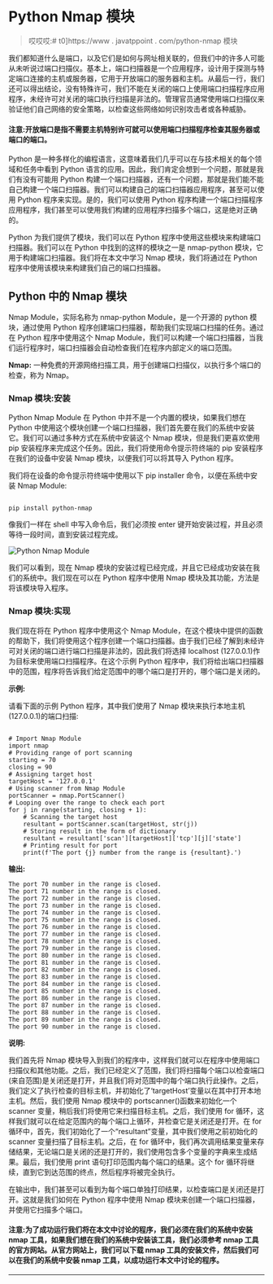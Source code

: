 # Python Nmap 模块

> 哎哎哎:# t0]https://www . javatppoint . com/python-nmap 模块

我们都知道什么是端口，以及它们是如何与网址相关联的，但我们中的许多人可能从未听说过端口扫描仪。基本上，端口扫描器是一个应用程序，设计用于探测与特定端口连接的主机或服务器，它用于开放端口的服务器和主机。从最后一行，我们还可以得出结论，没有特殊许可，我们不能在关闭的端口上使用端口扫描程序应用程序，未经许可对关闭的端口执行扫描是非法的。管理官员通常使用端口扫描仪来验证他们自己网络的安全策略，以检查这些网络如何识别攻击者或各种威胁。

#### 注意:开放端口是指不需要主机特别许可就可以使用端口扫描程序检查其服务器或端口的端口。

Python 是一种多样化的编程语言，这意味着我们几乎可以在与技术相关的每个领域和任务中看到 Python 语言的应用。因此，我们肯定会想到一个问题，那就是我们有没有可能用 Python 构建一个端口扫描器，还有一个问题，那就是我们能不能自己构建一个端口扫描器。我们可以构建自己的端口扫描器应用程序，甚至可以使用 Python 程序来实现。是的，我们可以使用 Python 程序构建一个端口扫描程序应用程序，我们甚至可以使用我们构建的应用程序扫描多个端口，这是绝对正确的。

Python 为我们提供了模块，我们可以在 Python 程序中使用这些模块来构建端口扫描器。我们可以在 Python 中找到的这样的模块之一是 nmap-python 模块，它用于构建端口扫描器。我们将在本文中学习 Nmap 模块，我们将通过在 Python 程序中使用该模块来构建我们自己的端口扫描器。

## Python 中的 Nmap 模块

Nmap Module，实际名称为 nmap-python Module，是一个开源的 python 模块，通过使用 Python 程序创建端口扫描器，帮助我们实现端口扫描的任务。通过在 Python 程序中使用这个 Nmap Module，我们可以构建一个端口扫描器，当我们运行程序时，端口扫描器会自动检查我们在程序内部定义的端口范围。

**Nmap:** 一种免费的开源网络扫描工具，用于创建端口扫描仪，以执行多个端口的检查，称为 Nmap。

### Nmap 模块:安装

Python Nmap Module 在 Python 中并不是一个内置的模块，如果我们想在 Python 中使用这个模块创建一个端口扫描器，我们首先要在我们的系统中安装它。我们可以通过多种方式在系统中安装这个 Nmap 模块，但是我们更喜欢使用 pip 安装程序来完成这个任务。因此，我们将使用命令提示符终端的 pip 安装程序在我们的设备中安装 Nmap 模块，以便我们可以将其导入 Python 程序。

我们将在设备的命令提示符终端中使用以下 pip installer 命令，以便在系统中安装 Nmap Module:

```

pip install python-nmap

```

像我们一样在 shell 中写入命令后，我们必须按 enter 键开始安装过程，并且必须等待一段时间，直到安装过程完成。

![Python Nmap Module](img/753bd1f003c4cf4349286f406fa5e3ac.png)

我们可以看到，现在 Nmap 模块的安装过程已经完成，并且它已经成功安装在我们的系统中。我们现在可以在 Python 程序中使用 Nmap 模块及其功能，方法是将该模块导入程序。

### Nmap 模块:实现

我们现在将在 Python 程序中使用这个 Nmap Module，在这个模块中提供的函数的帮助下，我们将使用这个程序创建一个端口扫描器。由于我们已经了解到未经许可对关闭的端口进行端口扫描是非法的，因此我们将选择 localhost (127.0.0.1)作为目标来使用端口扫描程序。在这个示例 Python 程序中，我们将给出端口扫描器中的范围，程序将告诉我们给定范围中的哪个端口是打开的，哪个端口是关闭的。

**示例:**

请看下面的示例 Python 程序，其中我们使用了 Nmap 模块来执行本地主机(127.0.0.1)的端口扫描:

```

# Import Nmap Module
import nmap
# Providing range of port scanning
starting = 70
closing = 90
# Assigning target host
targetHost = '127.0.0.1'
# Using scanner from Nmap Module
portScanner = nmap.PortScanner()
# Looping over the range to check each port
for j in range(starting, closing + 1):
    # Scanning the target host
    resultant = portScanner.scan(targetHost, str(j))
    # Storing result in the form of dictionary
    resultant = resultant['scan'][targetHost]['tcp'][j]['state']
    # Printing result for port
    print(f'The port {j} number from the range is {resultant}.')

```

**输出:**

```
The port 70 number in the range is closed.
The port 71 number in the range is closed.
The port 72 number in the range is closed.
The port 73 number in the range is closed.
The port 74 number in the range is closed.
The port 75 number in the range is closed.
The port 76 number in the range is closed.
The port 77 number in the range is closed.
The port 78 number in the range is closed.
The port 79 number in the range is closed.
The port 80 number in the range is closed.
The port 81 number in the range is closed.
The port 82 number in the range is closed.
The port 83 number in the range is closed.
The port 84 number in the range is closed.
The port 85 number in the range is closed.
The port 86 number in the range is closed.
The port 87 number in the range is closed.
The port 88 number in the range is closed.
The port 89 number in the range is closed.
The port 90 number in the range is closed.

```

**说明:**

我们首先将 Nmap 模块导入到我们的程序中，这样我们就可以在程序中使用端口扫描仪和其他功能。之后，我们已经定义了范围，我们将扫描每个端口以检查端口(来自范围)是关闭还是打开，并且我们将对范围中的每个端口执行此操作。之后，我们定义了执行检查的目标主机，并初始化了‘targetHost’变量以在其中打开本地主机。然后，我们使用 Nmap 模块中的 portscanner()函数来初始化一个 scanner 变量，稍后我们将使用它来扫描目标主机。之后，我们使用 for 循环，这样我们就可以在给定范围内的每个端口上循环，并检查它是关闭还是打开。在 for 循环中，首先，我们初始化了一个“resultant”变量，其中我们使用之前初始化的 scanner 变量扫描了目标主机。之后，在 for 循环中，我们再次调用结果变量来存储结果，无论端口是关闭的还是打开的，我们使用包含多个变量的字典来生成结果。最后，我们使用 print 语句打印范围内每个端口的结果。这个 for 循环将继续，直到它到达范围的终点，然后程序将被完全执行。

在输出中，我们甚至可以看到为每个端口单独打印结果，以检查端口是关闭还是打开。这就是我们如何在 Python 程序中使用 Nmap 模块来创建一个端口扫描器，并使用它扫描多个端口。

#### 注意:为了成功运行我们将在本文中讨论的程序，我们必须在我们的系统中安装 nmap 工具，如果我们想在我们的系统中安装该工具，我们必须参考 nmap 工具的官方网站。从官方网站上，我们可以下载 nmap 工具的安装文件，然后我们可以在我们的系统中安装 nmap 工具，以成功运行本文中讨论的程序。

* * *